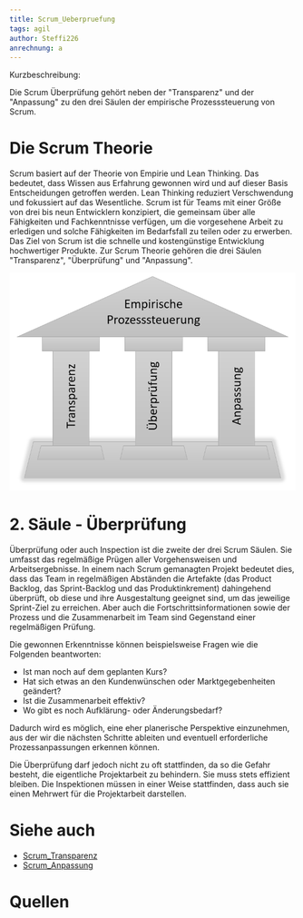 ```yaml
---
title: Scrum_Ueberpruefung
tags: agil
author: Steffi226
anrechnung: a
---
```


Kurzbeschreibung: 

Die Scrum Überprüfung gehört neben der "Transparenz" und der "Anpassung" zu den drei Säulen der empirische Prozesssteuerung von Scrum.



# Die Scrum Theorie
Scrum basiert auf der Theorie von Empirie und Lean Thinking. Das bedeutet, dass Wissen aus Erfahrung gewonnen wird und auf dieser Basis Entscheidungen getroffen werden. Lean Thinking reduziert Verschwendung und fokussiert auf das Wesentliche.
Scrum ist für Teams mit einer Größe von drei bis neun Entwicklern konzipiert, die gemeinsam über alle Fähigkeiten und Fachkenntnisse verfügen, um die vorgesehene Arbeit zu erledigen und solche Fähigkeiten im Bedarfsfall zu teilen oder zu erwerben. 
Das Ziel von Scrum ist die schnelle und kostengünstige Entwicklung hochwertiger Produkte.
Zur Scrum Theorie gehören die drei Säulen "Transparenz", "Überprüfung" und "Anpassung".

![image](/kb/Scrum_Ueberpruefung/Scrum_Ueberpruefung.png)


# 2. Säule - Überprüfung 
Überprüfung oder auch Inspection ist die zweite der drei Scrum Säulen. Sie umfasst das regelmäßige Prügen aller Vorgehensweisen und Arbeitsergebnisse. In einem nach Scrum gemanagten Projekt bedeutet dies, dass das Team in regelmäßigen Abständen die Artefakte (das Product Backlog, das Sprint-Backlog und das Produktinkrement) dahingehend überprüft, ob diese und ihre Ausgestaltung geeignet sind, um das jeweilige Sprint-Ziel zu erreichen. Aber auch die Fortschrittsinformationen sowie der Prozess und die Zusammenarbeit im Team sind Gegenstand einer regelmäßigen Prüfung.

Die gewonnen Erkenntnisse können beispielsweise Fragen wie die Folgenden beantworten:

* Ist man noch auf dem geplanten Kurs? 
* Hat sich etwas an den Kundenwünschen oder Marktgegebenheiten geändert?
* Ist die Zusammenarbeit effektiv?
* Wo gibt es noch Aufklärung- oder Änderungsbedarf?

Dadurch wird es möglich, eine eher planerische Perspektive einzunehmen, aus der wir die nächsten Schritte ableiten und eventuell erforderliche Prozessanpassungen erkennen können.

Die Überprüfung darf jedoch nicht zu oft stattfinden, da so die Gefahr besteht, die eigentliche Projektarbeit zu behindern. Sie muss stets effizient bleiben. 
Die Inspektionen müssen in einer Weise stattfinden, dass auch sie einen Mehrwert für die Projektarbeit darstellen.





# Siehe auch

* [Scrum_Transparenz](Scrum_Transparenz.md)
* [Scrum_Anpassung](Scrum_Anpassung.md)

# Quellen

[^1]: Quellen die ihr im Text verwendet habt z.B. Bücher, Webseiten, Blogs, Videos, Wissenschaftliche Literatur, ... (eine Quelle in eine Zeile, keine Zeilenumbrüche machen)
[^2]: 

